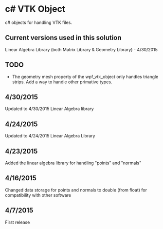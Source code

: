 # c# VTK Object
c# objects for handling VTK files.

## Current versions used in this solution
Linear Algebra Library (both Matrix Library & Geometry Library) - 4/30/2015

## TODO
* The geometry mesh property of the wpf_vtk_object only handles triangle strips.  Add a way to handle other primative types.

## 4/30/2015
Updated to 4/30/2015 Linear Algebra library

## 4/24/2015
Updated to 4/24/2015 Linear Algebra Library

## 4/23/2015
Added the linear algebra library for handling "points" and "normals"

## 4/16/2015
Changed data storage for points and normals to double (from float) for compatibility with other software

## 4/7/2015
First release